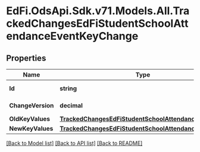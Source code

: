 # EdFi.OdsApi.Sdk.v71.Models.All.TrackedChangesEdFiStudentSchoolAttendanceEventKeyChange

## Properties

Name | Type | Description | Notes
------------ | ------------- | ------------- | -------------
**Id** | **string** | Resource identifier | [optional] 
**ChangeVersion** | **decimal** | Change version | [optional] 
**OldKeyValues** | [**TrackedChangesEdFiStudentSchoolAttendanceEventKey**](TrackedChangesEdFiStudentSchoolAttendanceEventKey.md) |  | [optional] 
**NewKeyValues** | [**TrackedChangesEdFiStudentSchoolAttendanceEventKey**](TrackedChangesEdFiStudentSchoolAttendanceEventKey.md) |  | [optional] 

[[Back to Model list]](../../README.md#documentation-for-models) [[Back to API list]](../../README.md#documentation-for-api-endpoints) [[Back to README]](../../README.md)

